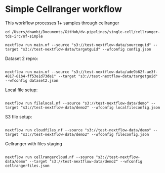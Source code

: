# Simple Cellranger workflow

This workflow processes 1+ samples through cellranger

```
cd /Users/dnambi/Documents/GitHub/dv-pipelines/single-cell/cellranger-tds-irc/nf-simple 

nextflow run main.nf --source "s3://test-nextflow-data/sourceguid" --target "s3://test-nextflow-data/targetguid" --wfconfig config.json

```

Dataset 2 repro:

```

nextflow run main.nf --source "s3://test-nextflow-data/ade9b62f-ae3f-4817-81b4-ff53e1d73de1" --target "s3://test-nextflow-data/targetguid" --wfconfig dataset2.json

```


Local file setup:
```

nextflow run filelocal.nf --source "s3://test-nextflow-data/demo" --target "s3://test-nextflow-data/demo2" --wfconfig localfileconfig.json

```

S3 file setup:
```

nextflow run cloudfiles.nf --source "s3://test-nextflow-data/demo" --target "s3://test-nextflow-data/demo2" --wfconfig fileconfig.json

```

Cellranger with files staging

```

nextflow run cellrangercloud.nf --source "s3://test-nextflow-data/demo" --target "s3://test-nextflow-data/demo2" --wfconfig cellrangerfiles.json

```





































